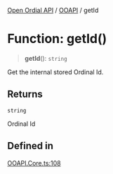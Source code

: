 [Open Ordial API](../../README.md) / [OOAPI](../README.md) / getId

# Function: getId()

> **getId**(): `string`

Get the internal stored Ordinal Id.

## Returns

`string`

Ordinal Id

## Defined in

[OOAPI.Core.ts:108](https://github.com/sagaverse-io/SagaverseOrdinalAPI/blob/90d228bc8061a836e19a66b3b1e83f3192c2e482/src/OOAPI.Core.ts#L108)

